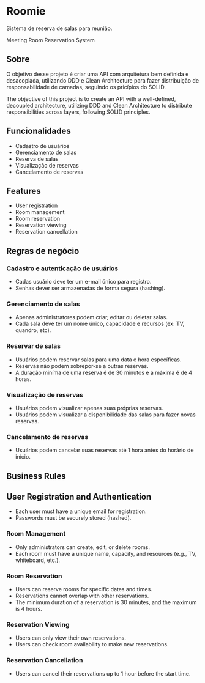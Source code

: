 # Roomie

Sistema de reserva de salas para reunião.

Meeting Room Reservation System

## Sobre

O objetivo desse projeto é criar uma API com arquitetura bem definida e desacoplada, utilizando DDD e Clean Architecture para fazer distribuição de responsabilidade de camadas, seguindo os pricípios do SOLID.

The objective of this project is to create an API with a well-defined, decoupled architecture, utilizing DDD and Clean Architecture to distribute responsibilities across layers, following SOLID principles.

## Funcionalidades

- Cadastro de usuários
- Gerenciamento de salas
- Reserva de salas
- Visualização de reservas
- Cancelamento de reservas

## Features

- User registration
- Room management
- Room reservation
- Reservation viewing
- Reservation cancellation

## Regras de negócio

### Cadastro e autenticação de usuários
- Cadas usuário deve ter um e-mail único para registro.
- Senhas dever ser armazenadas de forma segura (hashing).

### Gerenciamento de salas
- Apenas administratores podem criar, editar ou deletar salas.
- Cada sala deve ter um nome único, capacidade e recursos (ex: TV, quandro, etc).

### Reservar de salas
- Usuários podem reservar salas para uma data e hora específicas.
- Reservas não podem sobrepor-se a outras reservas.
- A duração miníma de uma reserva é de 30 minutos e a máxima é de 4 horas.

### Visualização de reservas
- Usuários podem visualizar apenas suas próprias reservas.
- Usuários podem visualizar a disponibilidade das salas para fazer novas reservas.

### Cancelamento de reservas
- Usuários podem cancelar suas reservas até 1 hora antes do horário de início.

## Business Rules

## User Registration and Authentication
- Each user must have a unique email for registration.
- Passwords must be securely stored (hashed).

### Room Management
- Only administrators can create, edit, or delete rooms.
- Each room must have a unique name, capacity, and resources (e.g., TV, whiteboard, etc.).

### Room Reservation
- Users can reserve rooms for specific dates and times.
- Reservations cannot overlap with other reservations.
- The minimum duration of a reservation is 30 minutes, and the maximum is 4 hours.

### Reservation Viewing
- Users can only view their own reservations.
- Users can check room availability to make new reservations.

### Reservation Cancellation
- Users can cancel their reservations up to 1 hour before the start time.
